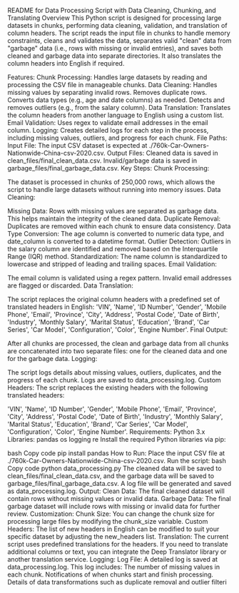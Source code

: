 README for Data Processing Script with Data Cleaning, Chunking, and Translating
Overview
This Python script is designed for processing large datasets in chunks, performing data cleaning, validation, and translation of column headers. The script reads the input file in chunks to handle memory constraints, cleans and validates the data, separates valid "clean" data from "garbage" data (i.e., rows with missing or invalid entries), and saves both cleaned and garbage data into separate directories. It also translates the column headers into English if required.

Features:
Chunk Processing: Handles large datasets by reading and processing the CSV file in manageable chunks.
Data Cleaning:
Handles missing values by separating invalid rows.
Removes duplicate rows.
Converts data types (e.g., age and date columns) as needed.
Detects and removes outliers (e.g., from the salary column).
Data Translation: Translates the column headers from another language to English using a custom list.
Email Validation: Uses regex to validate email addresses in the email column.
Logging: Creates detailed logs for each step in the process, including missing values, outliers, and progress for each chunk.
File Paths:
Input File: The input CSV dataset is expected at ./760k-Car-Owners-Nationwide-China-csv-2020.csv.
Output Files:
Cleaned data is saved in clean_files/final_clean_data.csv.
Invalid/garbage data is saved in garbage_files/final_garbage_data.csv.
Key Steps:
Chunk Processing:

The dataset is processed in chunks of 250,000 rows, which allows the script to handle large datasets without running into memory issues.
Data Cleaning:

Missing Data: Rows with missing values are separated as garbage data. This helps maintain the integrity of the cleaned data.
Duplicate Removal: Duplicates are removed within each chunk to ensure data consistency.
Data Type Conversion: The age column is converted to numeric data type, and date_column is converted to a datetime format.
Outlier Detection: Outliers in the salary column are identified and removed based on the Interquartile Range (IQR) method.
Standardization: The name column is standardized to lowercase and stripped of leading and trailing spaces.
Email Validation:

The email column is validated using a regex pattern. Invalid email addresses are flagged or discarded.
Data Translation:

The script replaces the original column headers with a predefined set of translated headers in English:
'VIN', 'Name', 'ID Number', 'Gender', 'Mobile Phone', 'Email', 'Province', 'City', 'Address', 'Postal Code', 'Date of Birth', 'Industry', 'Monthly Salary', 'Marital Status', 'Education', 'Brand', 'Car Series', 'Car Model', 'Configuration', 'Color', 'Engine Number'.
Final Output:

After all chunks are processed, the clean and garbage data from all chunks are concatenated into two separate files: one for the cleaned data and one for the garbage data.
Logging:

The script logs details about missing values, outliers, duplicates, and the progress of each chunk. Logs are saved to data_processing.log.
Custom Headers:
The script replaces the existing headers with the following translated headers:

'VIN', 'Name', 'ID Number', 'Gender', 'Mobile Phone', 'Email', 'Province', 'City', 'Address', 'Postal Code', 'Date of Birth', 'Industry', 'Monthly Salary', 'Marital Status', 'Education', 'Brand', 'Car Series', 'Car Model', 'Configuration', 'Color', 'Engine Number'.
Requirements:
Python 3.x
Libraries:
pandas
os
logging
re
Install the required Python libraries via pip:

bash
Copy code
pip install pandas
How to Run:
Place the input CSV file at ./760k-Car-Owners-Nationwide-China-csv-2020.csv.
Run the script:
bash
Copy code
python data_processing.py
The cleaned data will be saved to clean_files/final_clean_data.csv, and the garbage data will be saved to garbage_files/final_garbage_data.csv.
A log file will be generated and saved as data_processing.log.
Output:
Clean Data: The final cleaned dataset will contain rows without missing values or invalid data.
Garbage Data: The final garbage dataset will include rows with missing or invalid data for further review.
Customization:
Chunk Size: You can change the chunk size for processing large files by modifying the chunk_size variable.
Custom Headers: The list of new headers in English can be modified to suit your specific dataset by adjusting the new_headers list.
Translation: The current script uses predefined translations for the headers. If you need to translate additional columns or text, you can integrate the Deep Translator library or another translation service.
Logging:
Log File: A detailed log is saved at data_processing.log. This log includes:
The number of missing values in each chunk.
Notifications of when chunks start and finish processing.
Details of data transformations such as duplicate removal and outlier filteri

